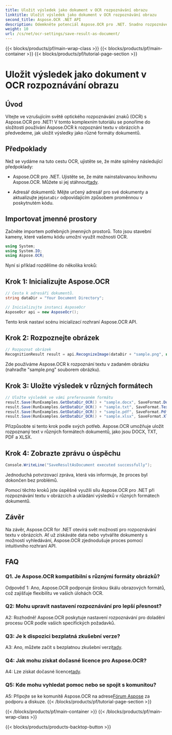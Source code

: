 ```yaml
---
title: Uložit výsledek jako dokument v OCR rozpoznávání obrazu
linktitle: Uložit výsledek jako dokument v OCR rozpoznávání obrazu
second_title: Aspose.OCR .NET API
description: Odemkněte potenciál Aspose.OCR pro .NET. Snadno rozpoznávejte text v obrázcích a ukládejte výsledky v různých formátech dokumentů.
weight: 10
url: /cs/net/ocr-settings/save-result-as-document/
---
```


{{< blocks/products/pf/main-wrap-class >}}
{{< blocks/products/pf/main-container >}}
{{< blocks/products/pf/tutorial-page-section >}}

# Uložit výsledek jako dokument v OCR rozpoznávání obrazu

## Úvod

Vítejte ve vzrušujícím světě optického rozpoznávání znaků (OCR) s Aspose.OCR pro .NET! V tomto komplexním tutoriálu se ponoříme do složitosti používání Aspose.OCR k rozpoznání textu v obrázcích a předvedeme, jak uložit výsledky jako různé formáty dokumentů.

## Předpoklady

Než se vydáme na tuto cestu OCR, ujistěte se, že máte splněny následující předpoklady:

-  Aspose.OCR pro .NET. Ujistěte se, že máte nainstalovanou knihovnu Aspose.OCR. Můžete si jej stáhnout[tady](https://releases.aspose.com/ocr/net/).

-  Adresář dokumentů: Mějte určený adresář pro své dokumenty a aktualizujte jej`dataDir` odpovídajícím způsobem proměnnou v poskytnutém kódu.

## Importovat jmenné prostory

Začněte importem potřebných jmenných prostorů. Toto jsou stavební kameny, které vašemu kódu umožní využít možnosti OCR.

```csharp
using System;
using System.IO;
using Aspose.OCR;
```

Nyní si příklad rozdělíme do několika kroků:

## Krok 1: Inicializujte Aspose.OCR

```csharp
// Cesta k adresáři dokumentů.
string dataDir = "Your Document Directory";

// Inicializujte instanci AsposeOcr
AsposeOcr api = new AsposeOcr();
```

Tento krok nastaví scénu inicializací rozhraní Aspose.OCR API.

## Krok 2: Rozpoznejte obrázek

```csharp
// Rozpoznat obrázek
RecognitionResult result = api.RecognizeImage(dataDir + "sample.png", new RecognitionSettings { });
```

Zde používáme Aspose.OCR k rozpoznání textu v zadaném obrázku (nahraďte "sample.png" souborem obrázku).

## Krok 3: Uložte výsledek v různých formátech

```csharp
// Uložte výsledek ve vámi preferovaném formátu
result.Save(RunExamples.GetDataDir_OCR() + "sample.docx", SaveFormat.Docx);
result.Save(RunExamples.GetDataDir_OCR() + "sample.txt", SaveFormat.Text);
result.Save(RunExamples.GetDataDir_OCR() + "sample.pdf", SaveFormat.Pdf);
result.Save(RunExamples.GetDataDir_OCR() + "sample.xlsx", SaveFormat.Xlsx);
```

Přizpůsobte si tento krok podle svých potřeb. Aspose.OCR umožňuje uložit rozpoznaný text v různých formátech dokumentů, jako jsou DOCX, TXT, PDF a XLSX.

## Krok 4: Zobrazte zprávu o úspěchu

```csharp
Console.WriteLine("SaveResultAsDocument executed successfully");
```

Jednoduchá potvrzovací zpráva, která vás informuje, že proces byl dokončen bez problémů.

Pomocí těchto kroků jste úspěšně využili sílu Aspose.OCR pro .NET při rozpoznávání textu v obrázcích a ukládání výsledků v různých formátech dokumentů.

## Závěr

Na závěr, Aspose.OCR for .NET otevírá svět možností pro rozpoznávání textu v obrázcích. Ať už získáváte data nebo vytváříte dokumenty s možností vyhledávání, Aspose.OCR zjednodušuje proces pomocí intuitivního rozhraní API.

## FAQ

### Q1. Je Aspose.OCR kompatibilní s různými formáty obrázků?

Odpověď 1: Ano, Aspose.OCR podporuje širokou škálu obrazových formátů, což zajišťuje flexibilitu ve vašich úlohách OCR.

### Q2: Mohu upravit nastavení rozpoznávání pro lepší přesnost?

A2: Rozhodně! Aspose.OCR poskytuje nastavení rozpoznávání pro doladění procesu OCR podle vašich specifických požadavků.

### Q3: Je k dispozici bezplatná zkušební verze?

 A3: Ano, můžete začít s bezplatnou zkušební verzí[tady](https://releases.aspose.com/).

### Q4: Jak mohu získat dočasné licence pro Aspose.OCR?

 A4: Lze získat dočasné licence[tady](https://purchase.aspose.com/temporary-license/).

### Q5: Kde mohu vyhledat pomoc nebo se spojit s komunitou?

 A5: Připojte se ke komunitě Aspose.OCR na adrese[Fórum Aspose](https://forum.aspose.com/c/ocr/16) za podporu a diskuze.
{{< /blocks/products/pf/tutorial-page-section >}}

{{< /blocks/products/pf/main-container >}}
{{< /blocks/products/pf/main-wrap-class >}}

{{< blocks/products/products-backtop-button >}}
